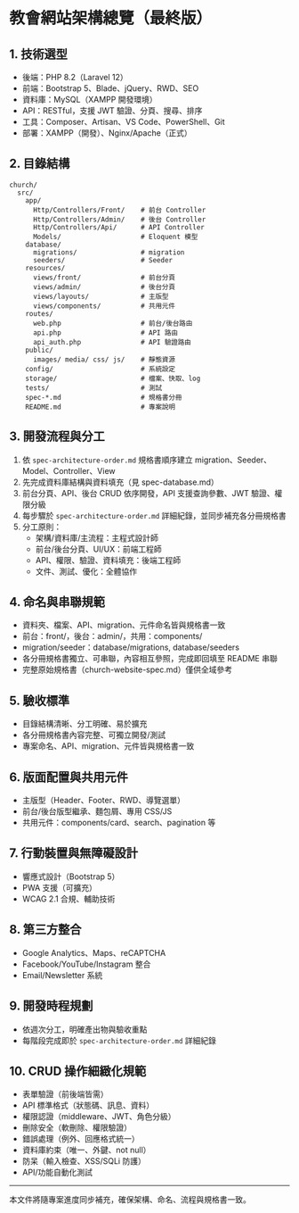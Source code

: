 
# 教會網站架構總覽（最終版）

## 1. 技術選型
- 後端：PHP 8.2（Laravel 12）
- 前端：Bootstrap 5、Blade、jQuery、RWD、SEO
- 資料庫：MySQL（XAMPP 開發環境）
- API：RESTful，支援 JWT 驗證、分頁、搜尋、排序
- 工具：Composer、Artisan、VS Code、PowerShell、Git
- 部署：XAMPP（開發）、Nginx/Apache（正式）

## 2. 目錄結構
```
church/
  src/
    app/
      Http/Controllers/Front/    # 前台 Controller
      Http/Controllers/Admin/    # 後台 Controller
      Http/Controllers/Api/      # API Controller
      Models/                    # Eloquent 模型
    database/
      migrations/                # migration
      seeders/                   # Seeder
    resources/
      views/front/               # 前台分頁
      views/admin/               # 後台分頁
      views/layouts/             # 主版型
      views/components/          # 共用元件
    routes/
      web.php                    # 前台/後台路由
      api.php                    # API 路由
      api_auth.php               # API 驗證路由
    public/
      images/ media/ css/ js/    # 靜態資源
    config/                      # 系統設定
    storage/                     # 檔案、快取、log
    tests/                       # 測試
    spec-*.md                    # 規格書分冊
    README.md                    # 專案說明
```

## 3. 開發流程與分工
1. 依 `spec-architecture-order.md` 規格書順序建立 migration、Seeder、Model、Controller、View
2. 先完成資料庫結構與資料填充（見 spec-database.md）
3. 前台分頁、API、後台 CRUD 依序開發，API 支援查詢參數、JWT 驗證、權限分級
4. 每步驟於 `spec-architecture-order.md` 詳細紀錄，並同步補充各分冊規格書
5. 分工原則：
   - 架構/資料庫/主流程：主程式設計師
   - 前台/後台分頁、UI/UX：前端工程師
   - API、權限、驗證、資料填充：後端工程師
   - 文件、測試、優化：全體協作

## 4. 命名與串聯規範
- 資料夾、檔案、API、migration、元件命名皆與規格書一致
- 前台：front/，後台：admin/，共用：components/
- migration/seeder：database/migrations, database/seeders
- 各分冊規格書獨立、可串聯，內容相互參照，完成即回填至 README 串聯
- 完整原始規格書（church-website-spec.md）僅供全域參考

## 5. 驗收標準
- 目錄結構清晰、分工明確、易於擴充
- 各分冊規格書內容完整、可獨立開發/測試
- 專案命名、API、migration、元件皆與規格書一致

## 6. 版面配置與共用元件
- 主版型（Header、Footer、RWD、導覽選單）
- 前台/後台版型繼承、麵包屑、專用 CSS/JS
- 共用元件：components/card、search、pagination 等

## 7. 行動裝置與無障礙設計
- 響應式設計（Bootstrap 5）
- PWA 支援（可擴充）
- WCAG 2.1 合規、輔助技術

## 8. 第三方整合
- Google Analytics、Maps、reCAPTCHA
- Facebook/YouTube/Instagram 整合
- Email/Newsletter 系統

## 9. 開發時程規劃
- 依週次分工，明確產出物與驗收重點
- 每階段完成即於 `spec-architecture-order.md` 詳細紀錄

## 10. CRUD 操作細緻化規範
- 表單驗證（前後端皆需）
- API 標準格式（狀態碼、訊息、資料）
- 權限認證（middleware、JWT、角色分級）
- 刪除安全（軟刪除、權限驗證）
- 錯誤處理（例外、回應格式統一）
- 資料庫約束（唯一、外鍵、not null）
- 防呆（輸入檢查、XSS/SQLi 防護）
- API/功能自動化測試

---

本文件將隨專案進度同步補充，確保架構、命名、流程與規格書一致。
